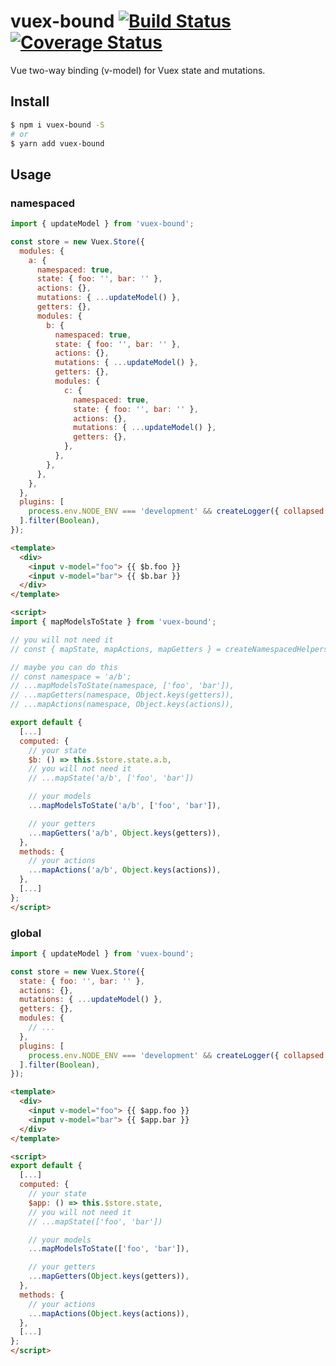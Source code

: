 # vuex-bound [![Build Status](https://travis-ci.org/Vanilla-IceCream/vuex-bound.svg?branch=master)](https://travis-ci.org/Vanilla-IceCream/vuex-bound) [![Coverage Status](https://coveralls.io/repos/github/Vanilla-IceCream/vuex-bound/badge.svg?branch=master)](https://coveralls.io/github/Vanilla-IceCream/vuex-bound?branch=master)

Vue two-way binding (v-model) for Vuex state and mutations.

## Install

```bash
$ npm i vuex-bound -S
# or
$ yarn add vuex-bound
```

## Usage

### namespaced

```js
import { updateModel } from 'vuex-bound';

const store = new Vuex.Store({
  modules: {
    a: {
      namespaced: true,
      state: { foo: '', bar: '' },
      actions: {},
      mutations: { ...updateModel() },
      getters: {},
      modules: {
        b: {
          namespaced: true,
          state: { foo: '', bar: '' },
          actions: {},
          mutations: { ...updateModel() },
          getters: {},
          modules: {
            c: {
              namespaced: true,
              state: { foo: '', bar: '' },
              actions: {},
              mutations: { ...updateModel() },
              getters: {},
            },
          },
        },
      },
    },
  },
  plugins: [
    process.env.NODE_ENV === 'development' && createLogger({ collapsed: false }),
  ].filter(Boolean),
});
```

```html
<template>
  <div>
    <input v-model="foo"> {{ $b.foo }}
    <input v-model="bar"> {{ $b.bar }}
  </div>
</template>

<script>
import { mapModelsToState } from 'vuex-bound';

// you will not need it
// const { mapState, mapActions, mapGetters } = createNamespacedHelpers('a/b');

// maybe you can do this
// const namespace = 'a/b';
// ...mapModelsToState(namespace, ['foo', 'bar']),
// ...mapGetters(namespace, Object.keys(getters)),
// ...mapActions(namespace, Object.keys(actions)),

export default {
  [...]
  computed: {
    // your state
    $b: () => this.$store.state.a.b,
    // you will not need it
    // ...mapState('a/b', ['foo', 'bar'])

    // your models
    ...mapModelsToState('a/b', ['foo', 'bar']),

    // your getters
    ...mapGetters('a/b', Object.keys(getters)),
  },
  methods: {
    // your actions
    ...mapActions('a/b', Object.keys(actions)),
  },
  [...]
};
</script>
```

### global

```js
import { updateModel } from 'vuex-bound';

const store = new Vuex.Store({
  state: { foo: '', bar: '' },
  actions: {},
  mutations: { ...updateModel() },
  getters: {},
  modules: {
    // ...
  },
  plugins: [
    process.env.NODE_ENV === 'development' && createLogger({ collapsed: false }),
  ].filter(Boolean),
});
```

```html
<template>
  <div>
    <input v-model="foo"> {{ $app.foo }}
    <input v-model="bar"> {{ $app.bar }}
  </div>
</template>

<script>
export default {
  [...]
  computed: {
    // your state
    $app: () => this.$store.state,
    // you will not need it
    // ...mapState(['foo', 'bar'])

    // your models
    ...mapModelsToState(['foo', 'bar']),

    // your getters
    ...mapGetters(Object.keys(getters)),
  },
  methods: {
    // your actions
    ...mapActions(Object.keys(actions)),
  },
  [...]
};
</script>
```
